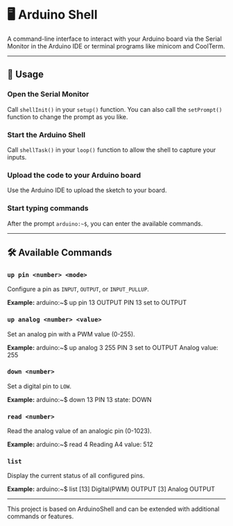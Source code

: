 # 🖥️ Arduino Shell

A command-line interface to interact with your Arduino board via the Serial Monitor in the Arduino IDE or terminal programs like minicom and CoolTerm.

---

## 🔧 Usage

### Open the Serial Monitor
Call `shellInit()` in your `setup()` function.
You can also call the `setPrompt()` function to change the prompt as you like.

### Start the Arduino Shell
Call `shellTask()` in your `loop()` function to allow the shell to capture your inputs.

### Upload the code to your Arduino board
Use the Arduino IDE to upload the sketch to your board.

### Start typing commands
After the prompt `arduino:~$`, you can enter the available commands.

---

## 🛠️ Available Commands

### `up pin <number> <mode>`
Configure a pin as `INPUT`, `OUTPUT`, or `INPUT_PULLUP`.

**Example:**
arduino:~$ up pin 13 OUTPUT
PIN 13 set to OUTPUT

### `up analog <number> <value>`
Set an analog pin with a PWM value (0-255).

**Example:**
arduino:~$ up analog 3 255
PIN 3 set to OUTPUT
Analog value: 255

### `down <number>`
Set a digital pin to `LOW`.

**Example:**
arduino:~$ down 13
PIN 13
state: DOWN

### `read <number>`
Read the analog value of an analogic pin (0-1023).

**Example:**
arduino:~$ read 4
Reading A4
value: 512

### `list`
Display the current status of all configured pins.

**Example:**
arduino:~$ list
[13] Digital(PWM) OUTPUT
[3] Analog OUTPUT

---


This project is based on ArduinoShell and can be extended with additional commands or features.

